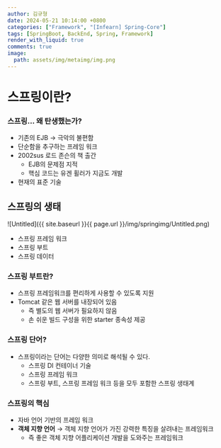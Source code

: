 ```yaml
---
author: 김규형
date: 2024-05-21 10:14:00 +0800
categories: ["Framework", "[Infearn] Spring-Core"]
tags: [SpringBoot, BackEnd, Spring, Framework]
render_with_liquid: true
comments: true
image:
  path: assets/img/metaimg/img.png
---
```


# 스프링이란?

### 스프링… 왜 탄생했는가?

- 기존의 EJB → 극악의 불편함
- 단순함을 추구하는 프레임 워크
- 2002sus 로드 존슨의 책 출간
    - EJB의 문제점 지적
    - 핵심 코드는 유겐 휠러가 지금도 개발
- 현재의 표준 기술

## 스프링의 생태

![Untitled]({{ site.baseurl }}{{ page.url }}/img/springimg/Untitled.png)

- 스프링 프레임 워크
- 스프링 부트
- 스프링 데이터

### 스프링 부트란?

- 스프링 프레임워크를 편리하게 사용할 수 있도록 지원
- Tomcat 같은 웹 서버를 내장되어 있음
    - 즉 별도의 웹 서버가 필요하지 않음
    - 손 쉬운 빌드 구성을 위한 starter 종속성 제공

### 스프링 단어?

- 스프링이라는 단어는 다양한 의미로 해석될 수 있다.
    - 스프링 DI 컨테이너 기술
    - 스프링 프레임 워크
    - 스프링 부트, 스프링 프레임 워크 등을 모두 포함한 스프링 생태계

### 스프링의 핵심

- 자바 언어 기반의 프레임 워크
- **객체 지향 언어** → 객체 지향 언어가 가진 강력한 특징을 살려내는 프레임워크
    - 즉 좋은 객체 지향 어플리케이션 개발을 도와주는 프레임워크
